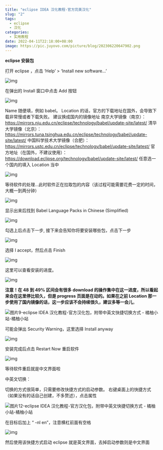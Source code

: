 ```yaml
---
title: "eclipse IDEA 汉化教程-官方完美汉化"
slug: "2"
tags:
  - eclipse
  - 汉化
categories:
  - 实用教程
date: 2022-04-11T22:18:00+08:00
image: https://pic.juyovo.com/picture/blog/202306220647902.png
---
```


**eclipse 安装包**

打开 eclipse ，点击 ‘Help’ > ‘Install new software…’

![img](https://pic.juyovo.com/picture/img/202203111236305.png?imageMogr2/format/jpg/interlace/0/quality/90|watermark/2/text/YnnmqZjmn5rlsI_nq5k/font/c2ltaGVp6buR5L2TLnR0Zg/fontsize/16/fill/IzY2NjY2Ng/dissolve/80/gravity/southeast/dx/10/dy/10)

在弹出的 Install 窗口中点击 Add 按钮

![img](https://pic.juyovo.com/picture/img/202203111236817.png?imageMogr2/format/jpg/interlace/0/quality/90|watermark/2/text/YnnmqZjmn5rlsI_nq5k/font/c2ltaGVp6buR5L2TLnR0Zg/fontsize/16/fill/IzY2NjY2Ng/dissolve/80/gravity/southeast/dx/10/dy/10)

Name 随便填，例如 babel。
Location 的话，官方的下载地址在国外，会导致下载非常慢或者下载失败。
建议换成国内的镜像地址
南京大学镜像（南京）：https://mirrors.nju.edu.cn/eclipse/technology/babel/update-site/latest/
清华大学镜像（北京）：https://mirrors.tuna.tsinghua.edu.cn/eclipse/technology/babel/update-site/latest/
中国科学技术大学镜像（合肥）：https://mirrors.ustc.edu.cn/eclipse/technology/babel/update-site/latest/
官方地址（在国外，不建议使用）：https://download.eclipse.org/technology/babel/update-site/latest/
任意选一个国内的填入 Location 当中

![img](https://pic.juyovo.com/picture/img/202203111236333.png?imageMogr2/format/jpg/interlace/0/quality/90|watermark/2/text/YnnmqZjmn5rlsI_nq5k/font/c2ltaGVp6buR5L2TLnR0Zg/fontsize/16/fill/IzY2NjY2Ng/dissolve/80/gravity/southeast/dx/10/dy/10)

等待软件的处理…此时软件正在拉取包的内容（该过程可能需要花费一定的时间，大概一到两分钟）

![img](https://pic.juyovo.com/picture/img/202203111241377.png)

显示出来后找到 Babel Language Packs in Chinese (Simplified)

![img](https://pic.juyovo.com/picture/img/202203111242197.png)

勾选上后点击下一步, 接下来会告知你将要安装哪些包，点击下一步

![img](https://pic.juyovo.com/picture/img/202203111243225.png)

选择 I accept，然后点击 Finish

![img](https://pic.juyovo.com/picture/img/202203111243937.png)

这里可以查看安装的进度。

![img](https://pic.juyovo.com/picture/img/2022/03/20220311044423798-1024x637.png)

**注意！在 48 到 49% 区间会有很多 download 的操作集中在这一进度，所以看起来会在这里停比较久，但是 progress 页面是在动的。如果在之前 Location 那一步使用了国内镜像的话，这一步应该不会持续很久，建议多等一会儿**。

![图片9-eclipse IDEA 汉化教程-官方汉化包，附带中英文快捷切换方式 - 橘柚小站-橘柚小站](https://pic.juyovo.com/picture/img/202203111245692.png)

可能会弹出 Security Warning，这里选择 Install anyway

![img](https://pic.juyovo.com/picture/img/202203111246198.png)

安装完成后点击 Restart Now 重启软件

![img](https://pic.juyovo.com/picture/img/202203111246493.png)

等待软件重启就是中文界面啦

中英文切换：

切换的方式很简单，只需要修改快捷方式的启动参数。
右键桌面上的快捷方式（如果没有的话自己创建，不多赘述），点击属性

![图片12-eclipse IDEA 汉化教程-官方汉化包，附带中英文快捷切换方式 - 橘柚小站-橘柚小站](https://pic.juyovo.com/picture/img/202203111246227.png)

在目标后加上 “ -nl en”，注意横杠前面有空格

![img](https://pic.juyovo.com/picture/img/202203111248814.png)

然后使用该快捷方式启动 eclipse 就是英文界面，去掉启动参数则是中文界面
